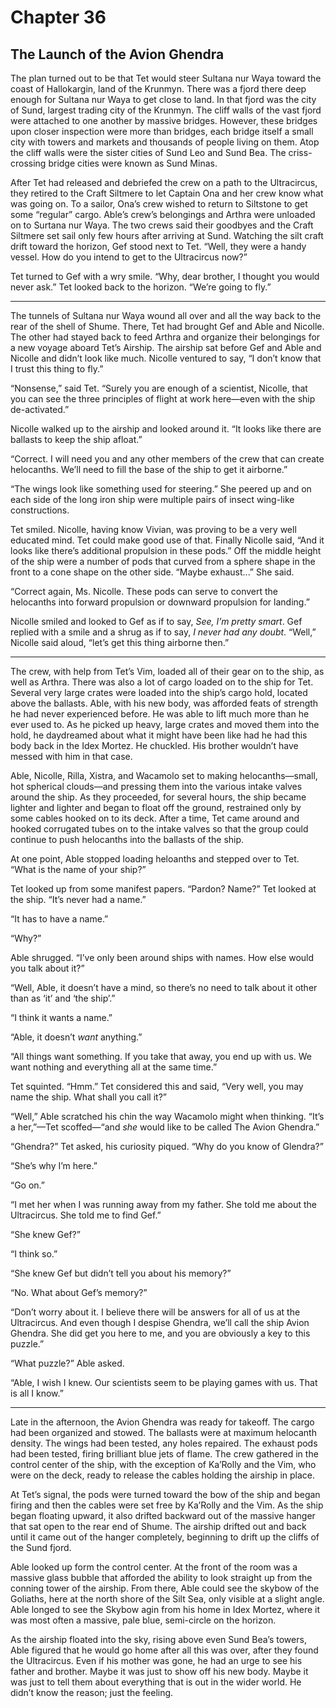 # Chapter 36

## The Launch of the Avion Ghendra

The plan turned out to be that Tet would steer Sultana nur Waya toward the coast of Hallokargin, land of the Krunmyn. There was a fjord there deep enough for Sultana nur Waya to get close to land. In that fjord was the city of Sund, largest trading city of the Krunmyn. The cliff walls of the vast fjord were attached to one another by massive bridges. However, these bridges upon closer inspection were more than bridges, each bridge itself a small city with towers and markets and thousands of people living on them. Atop the cliff walls were the sister cities of Sund Leo and Sund Bea. The criss-crossing bridge cities were known as Sund Minas.

After Tet had released and debriefed the crew on a path to the Ultracircus, they retired to the Craft Siltmere to let Captain Ona and her crew know what was going on. To a sailor, Ona’s crew wished to return to Siltstone to get some “regular” cargo. Able’s crew’s belongings and Arthra were unloaded on to Surtana nur Waya. The two crews said their goodbyes and the Craft Siltmere set sail only few hours after arriving at Sund. Watching the silt craft drift toward the horizon, Gef stood next to Tet. “Well, they were a handy vessel. How do you intend to get to the Ultracircus now?”

Tet turned to Gef with a wry smile. “Why, dear brother, I thought you would never ask.” Tet looked back to the horizon. “We’re going to fly.”

* * *

The tunnels of Sultana nur Waya wound all over and all the way back to the rear of the shell of Shume. There, Tet had brought Gef and Able and Nicolle. The other had stayed back to feed Arthra and organize their belongings for a new voyage aboard Tet’s Airship. The airship sat before Gef and Able and Nicolle and didn’t look like much. Nicolle ventured to say, “I don’t know that I trust this thing to fly.”

“Nonsense,” said Tet. “Surely you are enough of a scientist, Nicolle, that you can see the three principles of flight at work here—even with the ship de-activated.”

Nicolle walked up to the airship and looked around it. “It looks like there are ballasts to keep the ship afloat.”

“Correct. I will need you and any other members of the crew that can create helocanths. We’ll need to fill the base of the ship to get it airborne.”

“The wings look like something used for steering.” She peered up and on each side of the long iron ship were multiple pairs of insect wing-like constructions.

Tet smiled. Nicolle, having know Vivian, was proving to be a very well educated mind. Tet could make good use of that. Finally Nicolle said, “And it looks like there’s additional propulsion in these pods.” Off the middle height of the ship were a number of pods that curved from a sphere shape in the front to a cone shape on the other side. “Maybe exhaust...” She said.

“Correct again, Ms. Nicolle. These pods can serve to convert the helocanths into forward propulsion or downward propulsion for landing.”

Nicolle smiled and looked to Gef as if to say, *See, I’m pretty smart*. Gef replied with a smile and a shrug as if to say, *I never had any doubt*. “Well,” Nicolle said aloud, “let’s get this thing airborne then.”

* * *

The crew, with help from Tet’s Vim, loaded all of their gear on to the ship, as well as Arthra. There was also a lot of cargo loaded on to the ship for Tet. Several very large crates were loaded into the ship’s cargo hold, located above the ballasts. Able, with his new body, was afforded feats of strength he had never experienced before. He was able to lift much more than he ever used to. As he picked up heavy, large crates and moved them into the hold, he daydreamed about what it might have been like had he had this body back in the Idex Mortez. He chuckled. His brother wouldn’t have messed with him in that case.

Able, Nicolle, Rilla, Xistra, and Wacamolo set to making helocanths—small, hot spherical clouds—and pressing them into the various intake valves around the ship. As they proceeded, for several hours, the ship became lighter and lighter and began to float off the ground, restrained only by some cables hooked on to its deck. After a time, Tet came around and hooked corrugated tubes on to the intake valves so that the group could continue to push helocanths into the ballasts of the ship.

At one point, Able stopped loading heloanths and stepped over to Tet. “What is the name of your ship?”

Tet looked up from some manifest papers. “Pardon? Name?” Tet looked at the ship. “It’s never had a name.”

“It has to have a name.”

“Why?”

Able shrugged. “I’ve only been around ships with names. How else would you talk about it?”

“Well, Able, it doesn’t have a mind, so there’s no need to talk about it other than as ‘it’ and ‘the ship’.”

“I think it wants a name.”

“Able, it doesn’t *want* anything.”

“All things want something. If you take that away, you end up with us. We want nothing and everything all at the same time.”

Tet squinted. “Hmm.” Tet considered this and said, “Very well, you may name the ship. What shall you call it?”

“Well,” Able scratched his chin the way Wacamolo might when thinking. “It’s a her,”—Tet scoffed—“and *she* would like to be called The Avion Ghendra.”

“Ghendra?” Tet asked, his curiosity piqued. “Why do you know of Glendra?”

“She’s why I’m here.”

“Go on.”

“I met her when I was running away from my father. She told me about the Ultracircus. She told me to find Gef.”

“She knew Gef?”

“I think so.”

“She knew Gef but didn’t tell you about his memory?”

“No. What about Gef’s memory?”

“Don’t worry about it. I believe there will be answers for all of us at the Ultracircus. And even though I despise Ghendra, we’ll call the ship Avion Ghendra. She did get you here to me, and you are obviously a key to this puzzle.”

“What puzzle?” Able asked.

“Able, I wish I knew. Our scientists seem to be playing games with us. That is all I know.”

* * *

Late in the afternoon, the Avion Ghendra was ready for takeoff. The cargo had been organized and stowed. The ballasts were at maximum helocanth density. The wings had been tested, any holes repaired. The exhaust pods had been tested, firing brilliant blue jets of flame. The crew gathered in the control center of the ship, with the exception of Ka’Rolly and the Vim, who were on the deck, ready to release the cables holding the airship in place.

At Tet’s signal, the pods were turned toward the bow of the ship and began firing and then the cables were set free by Ka’Rolly and the Vim. As the ship began floating upward, it also drifted backward out of the massive hanger that sat open to the rear end of Shume. The airship drifted out and back until it came out of the hanger completely, beginning to drift up the cliffs of the Sund fjord.

Able looked up form the control center. At the front of the room was a massive glass bubble that afforded the ability to look straight up from the conning tower of the airship. From there, Able could see the skybow of the Goliaths, here at the north shore of the Silt Sea, only visible at a slight angle. Able longed to see the Skybow agin from his home in Idex Mortez, where it was most often a massive, pale blue, semi-circle on the horizon.

As the airship floated into the sky, rising above even Sund Bea’s towers, Able figured that he would go home after all this was over, after they found the Ultracircus. Even if his mother was gone, he had an urge to see his father and brother. Maybe it was just to show off his new body. Maybe it was just to tell them about everything that is out in the wider world. He didn’t know the reason; just the feeling.